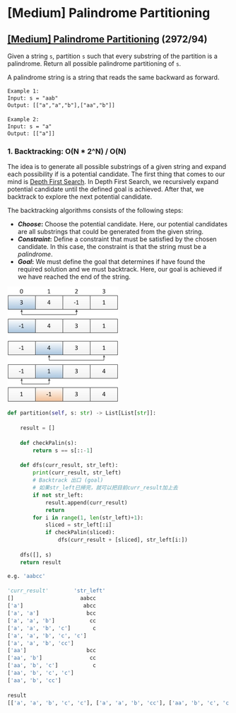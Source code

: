 # \[Medium\] Palindrome Partitioning

## [\[Medium\] Palindrome Partitioning](https://leetcode.com/problems/palindrome-partitioning/)  \(2972/94\)

Given a string `s`, partition `s` such that every substring of the partition is a palindrome. Return all possible palindrome partitioning of `s`.

A palindrome string is a string that reads the same backward as forward.

```text
Example 1:
Input: s = "aab"
Output: [["a","a","b"],["aa","b"]]

Example 2:
Input: s = "a"
Output: [["a"]]
```

### 1. Backtracking: O\(N \* 2^N\) / O\(N\)

The idea is to generate all possible substrings of a given string and expand each possibility if is a potential candidate. The first thing that comes to our mind is [Depth First Search](https://en.wikipedia.org/wiki/Depth-first_search). In Depth First Search, we recursively expand potential candidate until the defined goal is achieved. After that, we backtrack to explore the next potential candidate.

The backtracking algorithms consists of the following steps:

* _**Choose**_**:** Choose the potential candidate. Here, our potential candidates are all substrings that could be generated from the given string.
* _**Constraint**_**:** Define a constraint that must be satisfied by the chosen candidate. In this case, the constraint is that the string must be a _palindrome_.
* _**Goal**_**:** We must define the goal that determines if have found the required solution and we must backtrack. Here, our goal is achieved if we have reached the end of the string.

![](../.gitbook/assets/image%20%289%29.png)

```python
def partition(self, s: str) -> List[List[str]]:

    result = []

    def checkPalin(s):
        return s == s[::-1]

    def dfs(curr_result, str_left):
        print(curr_result, str_left)
        # Backtrack 出口 (goal)
        # 如果str_left已掃完，就可以把目前curr_result加上去
        if not str_left:
            result.append(curr_result)
            return            
        for i in range(1, len(str_left)+1):
            sliced = str_left[:i]
            if checkPalin(sliced):
                dfs(curr_result + [sliced], str_left[i:])

    dfs([], s)
    return result
```

```python
e.g. 'aabcc'

'curr_result'        'str_left'
[]                     aabcc
['a']                   abcc
['a', 'a']               bcc
['a', 'a', 'b']           cc
['a', 'a', 'b', 'c']       c
['a', 'a', 'b', 'c', 'c'] 
['a', 'a', 'b', 'cc'] 
['aa']                   bcc
['aa', 'b']               cc
['aa', 'b', 'c']           c
['aa', 'b', 'c', 'c'] 
['aa', 'b', 'cc'] 

result
[['a', 'a', 'b', 'c', 'c'], ['a', 'a', 'b', 'cc'], ['aa', 'b', 'c', 'c'], ['aa', 'b', 'cc']]
```

